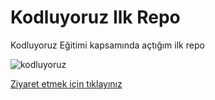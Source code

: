 # Kodluyoruz Ilk Repo
Kodluyoruz Eğitimi kapsamında açtığım ilk repo


![kodluyoruz](https://cdn.sanity.io/images/9kdepi1d/production/65c832d202a503b15d99e628f4313782f3ef50db-300x62.png)

[Ziyaret etmek için tıklayınız](https://www.patika.dev/tr)
